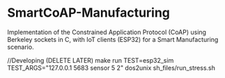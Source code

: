 # SmartCoAP-Manufacturing
Implementation of the Constrained Application Protocol (CoAP) using Berkeley sockets in C, with IoT clients (ESP32) for a Smart Manufacturing scenario.

//Developing (DELETE LATER)
make run TEST=esp32_sim TEST_ARGS="127.0.0.1 5683 sensor 5 2"
dos2unix sh_files/run_stress.sh